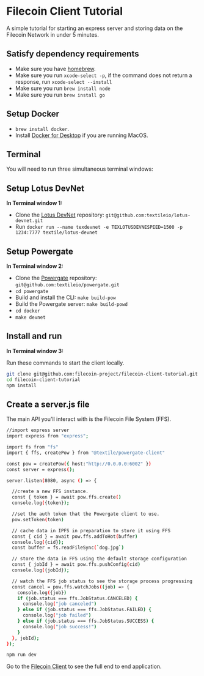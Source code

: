 # Filecoin Client Tutorial

A simple tutorial for starting an express server and storing data on the Filecoin Network in under 5 minutes.


## Satisfy dependency requirements

- Make sure you have [homebrew](https://brew.sh/).
- Make sure you run `xcode-select -p`, if the command does not return a response, run `xcode-select --install`
- Make sure you run `brew install node`
- Make sure you run `brew install go`


## Setup Docker

- `brew install docker`.
- Install [Docker for Desktop](https://www.docker.com/products/docker-desktop) if you are running MacOS.



## Terminal
You will need to run three simultaneous terminal windows:



## Setup Lotus DevNet
**In Terminal window 1:**
- Clone the [Lotus DevNet](https://github.com/textileio/lotus-devnet) repository: `git@github.com:textileio/lotus-devnet.git`
- Run `docker run --name texdevnet -e TEXLOTUSDEVNESPEED=1500 -p 1234:7777 textile/lotus-devnet`


## Setup Powergate
**In Terminal window 2:**
- Clone the [Powergate](https://github.com/textileio/powergate/) repository: `git@github.com:textileio/powergate.git`
- `cd powergate`
- Build and install the CLI: `make build-pow`
- Build the Powergate server: `make build-powd`
- `cd docker`
- `make devnet`


## Install and run
**In Terminal window 3:**

Run these commands to start the client locally.

```sh
git clone git@github.com:filecoin-project/filecoin-client-tutorial.git
cd filecoin-client-tutorial
npm install
```

## Create a server.js file

The main API you'll interact with is the Filecoin File System (FFS).

```sh
//import express server
import express from "express";

import fs from "fs"
import { ffs, createPow } from "@textile/powergate-client"

const pow = createPow({ host:"http://0.0.0.0:6002" })
const server = express();

server.listen(8080, async () => {

  //create a new FFS instance.
  const { token } = await pow.ffs.create()
  console.log({token});

  //set the auth token that the Powergate client to use.
  pow.setToken(token)

  // cache data in IPFS in preparation to store it using FFS
  const { cid } = await pow.ffs.addToHot(buffer)
  console.log({cid});
  const buffer = fs.readFileSync(`dog.jpg`)

  // store the data in FFS using the default storage configuration
  const { jobId } = await pow.ffs.pushConfig(cid)
  console.log({jobId});

  // watch the FFS job status to see the storage process progressing
  const cancel = pow.ffs.watchJobs((job) => {
    console.log({job})
    if (job.status === ffs.JobStatus.CANCELED) {
      console.log("job canceled")
    } else if (job.status === ffs.JobStatus.FAILED) {
      console.log("job failed")
    } else if (job.status === ffs.JobStatus.SUCCESS) {
      console.log("job success!")
    }
  }, jobId);
});
```

```sh
npm run dev
```



Go to the [Filecoin Client](https://github.com/filecoin-project/filecoin-client/) to see the full end to end application.
